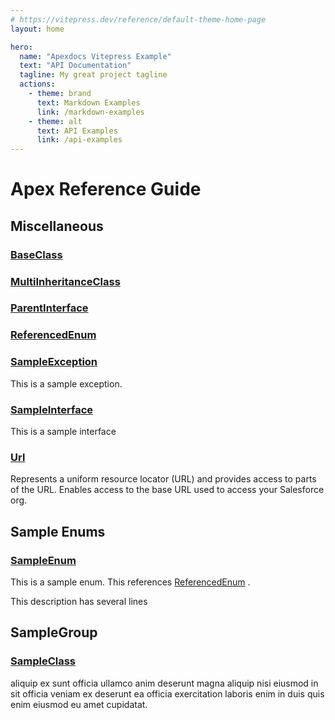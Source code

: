 ```yaml
---
# https://vitepress.dev/reference/default-theme-home-page
layout: home

hero:
  name: "Apexdocs Vitepress Example"
  text: "API Documentation"
  tagline: My great project tagline
  actions:
    - theme: brand
      text: Markdown Examples
      link: /markdown-examples
    - theme: alt
      text: API Examples
      link: /api-examples
---
```


# Apex Reference Guide

## Miscellaneous

### [BaseClass](/BaseClass/page.md)

### [MultiInheritanceClass](/MultiInheritanceClass/page.md)

### [ParentInterface](/ParentInterface/page.md)

### [ReferencedEnum](/ReferencedEnum/page.md)

### [SampleException](/SampleException/page.md)

This is a sample exception.

### [SampleInterface](/SampleInterface/page.md)

This is a sample interface

### [Url](/Url/page.md)

Represents a uniform resource locator (URL) and provides access to parts of the URL. 
Enables access to the base URL used to access your Salesforce org.

## Sample Enums

### [SampleEnum](/SampleEnum/page.md)

This is a sample enum. This references [ReferencedEnum](/ReferencedEnum/page.md) . 
 
This description has several lines

## SampleGroup

### [SampleClass](/SampleClass/page.md)

aliquip ex sunt officia ullamco anim deserunt magna aliquip nisi eiusmod in sit officia veniam ex 
deserunt ea officia exercitation laboris enim in duis quis enim eiusmod eu amet cupidatat.